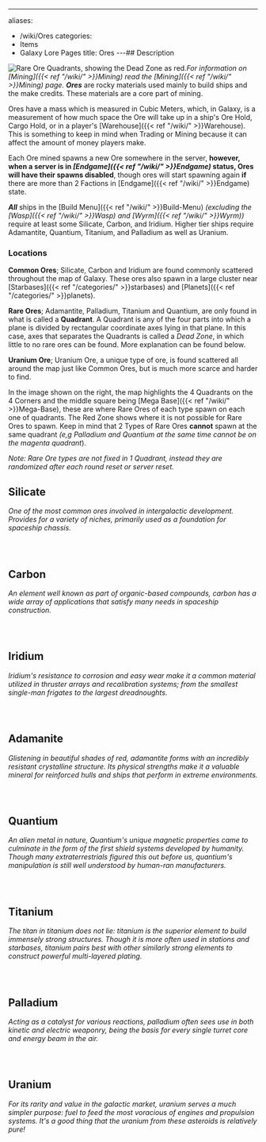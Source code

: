 ---
aliases:
- /wiki/Ores
categories:
- Items
- Galaxy Lore Pages
title: Ores
---## Description

![Rare Ore Quadrants, showing the Dead Zone as
red.](OreQuadrants.png "Rare Ore Quadrants, showing the Dead Zone as red.")_For information on [Mining]({{< ref "/wiki/" >}}Mining) read the [Mining]({{< ref "/wiki/" >}}Mining) page._ **_Ores_** are rocky materials used mainly to build ships and the make credits. These materials are a core part of mining.

Ores have a mass which is measured in Cubic Meters, which, in Galaxy, is a measurement of how much space the Ore will take up in a ship's Ore Hold, Cargo Hold, or in a player's [Warehouse]({{< ref "/wiki/" >}}Warehouse). This is something to keep in mind when Trading or Mining because it can affect the amount of money players make.

Each Ore mined spawns a new Ore somewhere in the server, **however, when a server is in _[Endgame]({{< ref "/wiki/" >}}Endgame)_ status, Ores will have their spawns disabled**, though ores will start spawning again **if** there are more than 2 Factions in [Endgame]({{< ref "/wiki/" >}}Endgame) state.

**_All_** ships in the [Build Menu]({{< ref "/wiki/" >}}Build-Menu) _(excluding the [Wasp]({{< ref "/wiki/" >}}Wasp) and [Wyrm]({{< ref "/wiki/" >}}Wyrm))_ require at least some Silicate, Carbon, and Iridium. Higher tier ships require Adamantite, Quantium, Titanium, and Palladium as well as Uranium.

### Locations

**Common Ores**; Silicate, Carbon and Iridium are found commonly scattered throughout the map of Galaxy. These ores also spawn in a large cluster near [Starbases]({{< ref "/categories/" >}}starbases) and [Planets]({{< ref "/categories/" >}}planets).

**Rare Ores**; Adamantite, Palladium, Titanium and Quantium, are only found in what is called a **Quadrant**. A Quadrant is any of the four parts into which a plane is divided by rectangular coordinate axes lying in that plane. In this case, axes that separates the Quadrants is called a _Dead Zone_, in which little to no rare ores can be found. More explanation can be found below.

**Uranium Ore**; Uranium Ore, a unique type of ore, is found scattered all around the map just like Common Ores, but is much more scarce and harder to find.

In the image shown on the right, the map highlights the 4 Quadrants on the 4 Corners and the middle square being [Mega Base]({{< ref "/wiki/" >}}Mega-Base), these are where Rare Ores of each type spawn on each one of quadrants. The Red Zone shows where it is not possible for Rare Ores to spawn. Keep in mind that 2 Types of Rare Ores **cannot** spawn at the same quadrant _(e,g Palladium and Quantium at the same time cannot be on the magenta quadrant_).

_Note: Rare Ore types are not fixed in 1 Quadrant, instead they are randomized after each round reset or server reset._

## Silicate

_One of the most common ores involved in intergalactic development. Provides for a variety of niches, primarily used as a foundation for spaceship chassis._

<div style="display: inline-block;">
<hr />
</div>

## Carbon

_An element well known as part of organic-based compounds, carbon has a wide array of applications that satisfy many needs in spaceship construction._

<div style="display: inline-block;">
<hr />
</div>

## Iridium

_Iridium's resistance to corrosion and easy wear make it a common material utilized in thruster arrays and recalibration systems; from the smallest single-man frigates to the largest dreadnoughts._

<div style="display: inline-block;">
<hr />
</div>

## Adamanite

_Glistening in beautiful shades of red, adamantite forms with an incredibly resistant crystalline structure. Its physical strengths make it a valuable mineral for reinforced hulls and ships that perform in extreme environments._

<div style="display: inline-block;">
<hr />
</div>

## Quantium

_An alien metal in nature, Quantium's unique magnetic properties came to culminate in the form of the first shield systems developed by humanity. Though many extraterrestrials figured this out before us, quantium's manipulation is still well understood by human-ran manufacturers._

<div style="display: inline-block;">
<hr />
</div>

## Titanium

_The titan in titanium does not lie: titanium is the superior element to build immensely strong structures. Though it is more often used in stations and starbases, titanium pairs best with other similarly strong elements to construct powerful multi-layered plating._

<div style="display: inline-block;">
<hr />
</div>

## Palladium

_Acting as a catalyst for various reactions, palladium often sees use in both kinetic and electric weaponry, being the basis for every single turret core and energy beam in the air._

<div style="display: inline-block;">
<hr />
</div>

## Uranium

_For its rarity and value in the galactic market, uranium serves a much simpler purpose: fuel to feed the most voracious of engines and propulsion systems. It's a good thing that the uranium from these asteroids is relatively pure!_